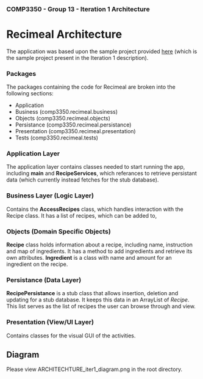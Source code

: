 ### COMP3350 - Group 13 - Iteration 1 Architecture

# Recimeal Architecture

The application was based upon the sample project provided [here](https://code.cs.umanitoba.ca/comp3350-winter2023/sample) (which is the sample project present in the Iteration 1 description).

### Packages

The packages containing the code for Recimeal are broken into the following sections:
- Application
- Business (comp3350.recimeal.business)
- Objects (comp3350.recimeal.objects)
- Persistance (comp3350.recimeal.persistance)
- Presentation (comp3350.recimeal.presentation)
- Tests (comp3350.recimeal.tests)

### Application Layer
The application layer contains classes needed to start running the app, including **main** and **RecipeServices**, which referances to retrieve persistant data (which currently instead fetches for the stub database).

### Business Layer (Logic Layer)
Contains the **AccessRecipes** class, which handles interaction with the Recipe class.  It has a list of recipes, which can be added to, 

### Objects (Domain Specific Objects)
**Recipe** class holds information about a recipe, including name, instruction and map of ingredients.  It has a method to add ingredients and retrieve its own attributes.
**Ingredient** is a class with name and amount for an ingredient on the recipe.

### Persistance (Data Layer)
**RecipePersistance** is a stub class that allows insertion, deletion and updating for a stub database.  It keeps this data in an ArrayList of *Recipe*.  This list serves as the list of recipes the user can browse through and view.

### Presentation (View/UI Layer)
Contains classes for the visual GUI of the activities.

## Diagram
Please view ARCHITECHTURE_iter1_diagram.png in the root directory.
